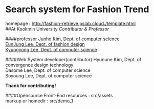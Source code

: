 # Search system for Fashion Trend
homepage : http://fashion-retrieve.pslab.cloud./template.html
<br>
##At Kookmin University
_Contributor & Professor_<br>


####professor
[Junho Kim, Dept. of computer science](https://home1.kookmin.ac.kr/~junho/)<br>
[EunJung Lee, Dept. of fashion design](http://kookminfashion.com/)<br>
[Kyungyong Lee, Dept. of computer science](http://leeky.me/)<br>

####Web System developer(contributor)
Hyunune Kim, Dept. of convergence design technology<br>
Dasome Lee, Dept. of computer science<br>
Soyoung Lee, Dept. of computer science<br>

**Thank for contributing!**

####Opensource Front-End
resources : src/assets<br>
markup or homedir : src/demo_1